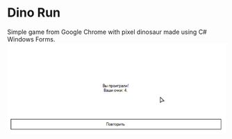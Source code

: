 # Dino Run
Simple game from Google Chrome with pixel dinosaur made using C# Windows Forms. 
![ ](https://github.com/l-Il/Dino_Run/blob/master/gameplay.gif)
